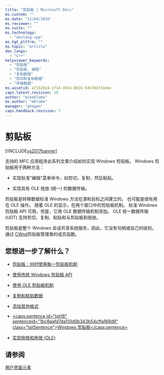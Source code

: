 ```yaml
---
title: "剪贴板 | Microsoft Docs"
ms.custom: ""
ms.date: "11/04/2016"
ms.reviewer: ""
ms.suite: ""
ms.technology: 
  - "devlang-cpp"
ms.tgt_pltfrm: ""
ms.topic: "article"
dev_langs: 
  - "C++"
helpviewer_keywords: 
  - "剪贴板"
  - "剪贴板, 编程"
  - "复制数据"
  - "剪切和复制数据"
  - "传输数据"
ms.assetid: a71b2824-1f14-4914-8816-54578d73ad4e
caps.latest.revision: 10
author: "mikeblome"
ms.author: "mblome"
manager: "ghogen"
caps.handback.revision: 7
---
```

# 剪贴板
[!INCLUDE[vs2017banner](../assembler/inline/includes/vs2017banner.md)]

支持的 MFC 应用程序此系列文章介绍如何实现 Windows 剪贴板。  Windows 剪贴板用于两种方法：  
  
-   实现标准"编辑"菜单命令，如剪切，复制，然后粘贴。  
  
-   实现具有 OLE 拖放 \(统一\) 的数据传输。  
  
 剪贴板是转移数据标准 Windows 方法在源和目标之间建立的。  也可能是很有用在 OLE 操作。  随着 OLE 的显示，在两个窗口中的剪贴板机制。  标准 Windows 剪贴板 API 可用，但是，它用 OLE 数据传输机制添加。  OLE 统一数据传输 \(UDT\) 支持剪切、复制、粘贴和与剪贴板和拖放。  
  
 剪贴板是整个 Windows 会话共享系统服务，因此，它没有句柄或自己的级别。  通过 [CWnd](../mfc/reference/cwnd-class.md)剪贴板管理类的成员函数。  
  
## 您想进一步了解什么？  
  
-   [剪贴板：何时使用每一剪贴板机制](../mfc/clipboard-when-to-use-each-clipboard-mechanism.md)  
  
-   [使用传统 Windows 剪贴板 API](../mfc/clipboard-using-the-windows-clipboard.md)  
  
-   [使用 OLE 剪贴板机制](../mfc/clipboard-using-the-ole-clipboard-mechanism.md)  
  
-   [复制和粘贴数据](../mfc/clipboard-copying-and-pasting-data.md)  
  
-   [添加其他格式](../mfc/clipboard-adding-other-formats.md)  
  
-   [\<caps:sentence id\="tgt18" sentenceid\="1bc8aafd7da110d0b343b54cffa169d9" class\="tgtSentence"\>Windows 剪贴板\<\/caps:sentence\>](https://msdn.microsoft.com/en-us/library/ms648709)  
  
-   [实现拖放和拖放 \(OLE\)](../mfc/drag-and-drop-ole.md)  
  
## 请参阅  
 [用户界面元素](../mfc/user-interface-elements-mfc.md)